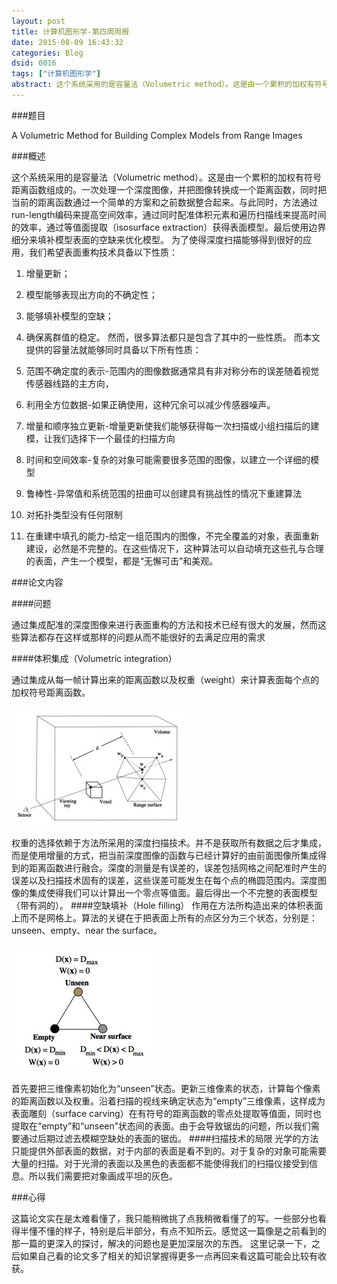 ```yaml
---
layout: post
title: 计算机图形学-第四周周报
date: 2015-08-09 16:43:32
categories: Blog
dsid: 0016
tags: ["计算机图形学"]
abstract: 这个系统采用的是容量法（Volumetric method）。这是由一个累积的加权有符号距离函数组成的。一次处理一个深度图像，并把图像转换成一个距离函数，同时把当前的距离函数通过一个简单的方案和之前数据整合起来。
---
```



###题目

A Volumetric Method for Building Complex Models from Range Images

###概述

这个系统采用的是容量法（Volumetric method）。这是由一个累积的加权有符号距离函数组成的。一次处理一个深度图像，并把图像转换成一个距离函数，同时把当前的距离函数通过一个简单的方案和之前数据整合起来。与此同时，方法通过run-length编码来提高空间效率，通过同时配准体积元素和遍历扫描线来提高时间的效率，通过等值面提取（isosurface extraction）获得表面模型。最后使用边界细分来填补模型表面的空缺来优化模型。
为了使得深度扫描能够得到很好的应用，我们希望表面重构技术具备以下性质：
1. 增量更新；
2.	模型能够表现出方向的不确定性；
3.	能够填补模型的空缺；
4.	确保离群值的稳定。
然而，很多算法都只是包含了其中的一些性质。
而本文提供的容量法就能够同时具备以下所有性质：
 
1.	范围不确定度的表示-范围内的图像数据通常具有非对称分布的误差随着视觉传感器线路的主方向，
2.	利用全方位数据-如果正确使用，这种冗余可以减少传感器噪声。

3.	增量和顺序独立更新-增量更新使我们能够获得每一次扫描或小组扫描后的建模，让我们选择下一个最佳的扫描方向

4.	时间和空间效率-复杂的对象可能需要很多范围的图像，以建立一个详细的模型

5.	鲁棒性-异常值和系统范围的扭曲可以创建具有挑战性的情况下重建算法

6.	对拓扑类型没有任何限制 

7.	在重建中填孔的能力-给定一组范围内的图像，不完全覆盖的对象，表面重新建设，必然是不完整的。在这些情况下，这种算法可以自动填充这些孔与合理的表面，产生一个模型，都是“无懈可击”和美观。

###论文内容

####问题

通过集成配准的深度图像来进行表面重构的方法和技术已经有很大的发展，然而这些算法都存在这样或那样的问题从而不能很好的去满足应用的需求

####体积集成（Volumetric integration）

通过集成从每一帧计算出来的距离函数以及权重（weight）来计算表面每个点的加权符号距离函数。

![week4-1](/photo/week4/pic1.jpg)

权重的选择依赖于方法所采用的深度扫描技术。并不是获取所有数据之后才集成，而是使用增量的方式，把当前深度图像的函数与已经计算好的由前面图像所集成得到的距离函数进行融合。深度的测量是有误差的，误差包括网格之间配准时产生的误差以及扫描技术固有的误差，这些误差可能发生在每个点的椭圆范围内。深度图像的集成使得我们可以计算出一个零点等值面。最后得出一个不完整的表面模型（带有洞的）。
####空缺填补（Hole filling）
作用在方法所构造出来的体积表面上而不是网格上。算法的关键在于把表面上所有的点区分为三个状态，分别是：unseen、empty、near the surface。

![week4-2](/photo/week4/pic2.jpg)

首先要把三维像素初始化为“unseen”状态。更新三维像素的状态，计算每个像素的距离函数以及权重。沿着扫描的视线来确定状态为“empty”三维像素，这样成为表面雕刻（surface carving）在有符号的距离函数的零点处提取等值面，同时也提取在“empty”和“unseen”状态间的表面。由于会导致锯齿的问题，所以我们需要通过后期过滤去模糊空缺处的表面的锯齿。
####扫描技术的局限
光学的方法只能提供外部表面的数据，对于内部的表面是看不到的。对于复杂的对象可能需要大量的扫描。对于光滑的表面以及黑色的表面都不能使得我们的扫描仪接受到信息。所以我们需要把对象画成平坦的灰色。

###心得

这篇论文实在是太难看懂了，我只能稍微挑了点我稍微看懂了的写。一些部分也看得半懂不懂的样子，特别是后半部分，有点不知所云。感觉这一篇像是之前看到的那一篇的更深入的探讨，解决的问题也是更加深层次的东西。
这里记录一下，之后如果自己看的论文多了相关的知识掌握得更多一点再回来看这篇可能会比较有收获。
